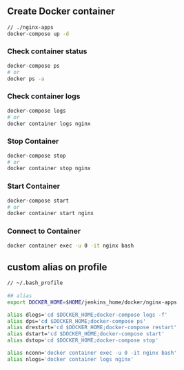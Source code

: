 ## Create Docker container

```bash
// ./nginx-apps
docker-compose up -d
```

### Check container status

```bash
docker-compose ps
# or
docker ps -a
```

### Check container logs

```bash
docker-compose logs
# or
docker container logs nginx
```

### Stop Container

```bash
docker-compose stop
# or
docker container stop nginx
```

### Start Container

```bash
docker-compose start
# or
docker container start nginx
```

### Connect to Container

```bash
docker container exec -u 0 -it nginx bash
```

## custom alias on profile

```bash
// ~/.bash_profile
  
## alias
export DOCKER_HOME=$HOME/jenkins_home/docker/nginx-apps

alias dlogs='cd $DOCKER_HOME;docker-compose logs -f'
alias dps='cd $DOCKER_HOME;docker-compose ps'
alias drestart='cd $DOCKER_HOME;docker-compose restart'
alias dstart='cd $DOCKER_HOME;docker-compose start'
alias dstop='cd $DOCKER_HOME;docker-compose stop'

alias nconn='docker container exec -u 0 -it nginx bash'
alias nlogs='docker container logs nginx'
```
